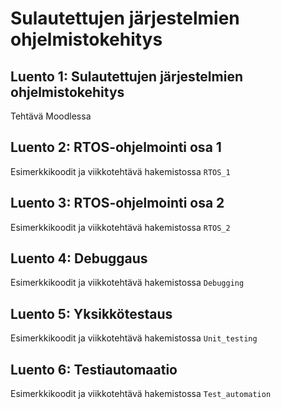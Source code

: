 # Sulautettujen järjestelmien ohjelmistokehitys

## Luento 1: Sulautettujen järjestelmien ohjelmistokehitys

Tehtävä Moodlessa

## Luento 2: RTOS-ohjelmointi osa 1

Esimerkkikoodit ja viikkotehtävä hakemistossa `RTOS_1`

## Luento 3: RTOS-ohjelmointi osa 2

Esimerkkikoodit ja viikkotehtävä hakemistossa `RTOS_2`

## Luento 4: Debuggaus

Esimerkkikoodit ja viikkotehtävä hakemistossa `Debugging`

## Luento 5: Yksikkötestaus

Esimerkkikoodit ja viikkotehtävä hakemistossa `Unit_testing`

## Luento 6: Testiautomaatio

Esimerkkikoodit ja viikkotehtävä hakemistossa `Test_automation`







